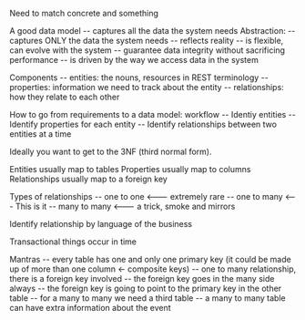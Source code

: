 Need to match concrete and something

A good data model
-- captures all the data the system needs
Abstraction:
-- captures ONLY the data the system needs
-- reflects reality
-- is flexible, can evolve with the system
-- guarantee data integrity without sacrificing performance
-- is driven by the way we access data in the system


Components
-- entities: the nouns, resources in REST terminology
-- properties: information we need to track about the entity
-- relationships: how they relate to each other

How to go from requirements to a data model: workflow
-- Identiy entities
-- Identify properties for each entity
-- Identify relationships between two entities at a time

Ideally you want to get to the 3NF (third normal form).

Entities usually map to tables
Properties usually map to columns
Relationships usually map to a foreign key



Types of relationships
-- one to one <--- extremely rare
-- one to many <--- This is it
-- many to many <--- a trick, smoke and mirrors

Identify relationship by language of the business

Transactional things occur in time

Mantras
-- every table has one and only one primary key (it could be made up of more than one column <- composite keys)
-- one to many relationship, there is a foreign key involved
-- the foreign key goes in the many side always
-- the foreign key is going to point to the primary key in the other table
-- for a many to many we need a third table
-- a many to many table can have extra information about the event
